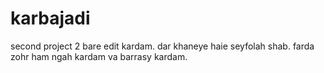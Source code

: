 # karbajadi
second project
2 bare edit kardam.
dar khaneye haie seyfolah shab.
farda zohr ham ngah kardam va barrasy kardam.
